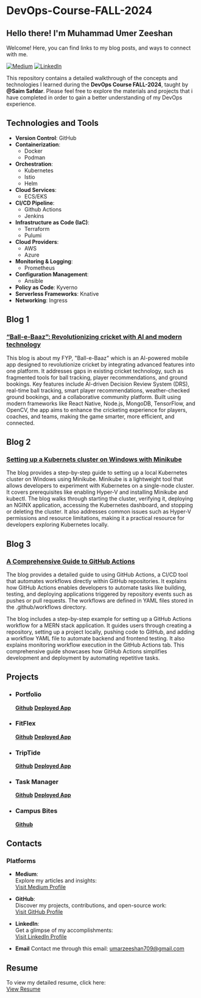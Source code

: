 # DevOps-Course-FALL-2024

## Hello there! I'm Muhammad Umer Zeeshan
Welcome! Here, you can find links to my blog posts, and ways to connect with me.

[![Medium](https://img.shields.io/badge/Medium-Follow-black?style=flat&logo=medium)](https://medium.com/@khalidhamza410)
[![LinkedIn](https://img.shields.io/badge/LinkedIn-Connect-blue?style=flat&logo=linkedin)](https://www.linkedin.com/in/hamza-khalid-672524207/)

This repository contains a detailed walkthrough of the concepts and technologies I learned during the **DevOps Course FALL-2024**, taught by **@Saim Safdar**.
Please feel free to explore the materials and projects that i have completed in order to gain a better understanding of my DevOps experience.

## Technologies and Tools

- **Version Control**: GitHub
- **Containerization**: 
  - Docker
  - Podman
- **Orchestration**: 
  - Kubernetes
  - Istio
  - Helm
- **Cloud Services**: 
  - ECS/EKS
- **CI/CD Pipeline**:
  - Github Actions
  - Jenkins
- **Infrastructure as Code (IaC)**: 
  - Terraform
  - Pulumi
- **Cloud Providers**:
  - AWS
  - Azure
- **Monitoring & Logging**:
  - Prometheus
- **Configuration Management**:
  - Ansible
- **Policy as Code**: Kyverno
- **Serverless Frameworks**: Knative
- **Networking**: Ingress

## Blog 1

### [“Ball-e-Baaz”: Revolutionizing cricket with AI and modern technology ](https://medium.com/@umarzeeshan709/ball-e-baaz-revolutionizing-cricket-with-ai-and-modern-technology-6ea9034e945d)

This blog is about my FYP, "Ball-e-Baaz" which is an AI-powered mobile app designed to revolutionize cricket by integrating advanced features into one platform. It addresses gaps in existing cricket technology, such as fragmented tools for ball tracking, player recommendations, and ground bookings. Key features include AI-driven Decision Review System (DRS), real-time ball tracking, smart player recommendations, weather-checked ground bookings, and a collaborative community platform. Built using modern frameworks like React Native, Node.js, MongoDB, TensorFlow, and OpenCV, the app aims to enhance the cricketing experience for players, coaches, and teams, making the game smarter, more efficient, and connected.

## Blog 2

### [Setting up a Kubernets cluster on Windows with Minikube ](https://medium.com/@umarzeeshan709/setting-up-a-kubernets-cluster-on-windows-with-minikube-67fa19e3d6a5)

The blog provides a step-by-step guide to setting up a local Kubernetes cluster on Windows using Minikube. Minikube is a lightweight tool that allows developers to experiment with Kubernetes on a single-node cluster. It covers prerequisites like enabling Hyper-V and installing Minikube and kubectl. The blog walks through starting the cluster, verifying it, deploying an NGINX application, accessing the Kubernetes dashboard, and stopping or deleting the cluster. It also addresses common issues such as Hyper-V permissions and resource limitations, making it a practical resource for developers exploring Kubernetes locally.

## Blog 3

### [A Comprehensive Guide to GitHub Actions ](https://medium.com/@umarzeeshan709/a-comprehensive-guide-to-github-actions-73b4c7bd3255)

The blog provides a detailed guide to using GitHub Actions, a CI/CD tool that automates workflows directly within GitHub repositories. It explains how GitHub Actions enables developers to automate tasks like building, testing, and deploying applications triggered by repository events such as pushes or pull requests. The workflows are defined in YAML files stored in the .github/workflows directory.

The blog includes a step-by-step example for setting up a GitHub Actions workflow for a MERN stack application. It guides users through creating a repository, setting up a project locally, pushing code to GitHub, and adding a workflow YAML file to automate backend and frontend testing. It also explains monitoring workflow execution in the GitHub Actions tab. This comprehensive guide showcases how GitHub Actions simplifies development and deployment by automating repetitive tasks.

## Projects
- ### Portfolio
    **[Github](https://github.com/umer2k200/Portfolio-React)**
    **[Deployed App](https://portfolio-react-navy-pi.vercel.app/)**
- ### FitFlex
    **[Github](https://github.com/umer2k200/FItFlex.git)**
    **[Deployed App](https://fit-club-react-alpha.vercel.app/)**
- ### TripTide
    **[Github](https://github.com/umer2k200/TripTide.git)**
    **[Deployed App](https://trip-tide-vq6s.vercel.app/)**
- ### Task Manager
    **[Github](https://github.com/umer2k200/Task-Manager.git)**
    **[Deployed App](https://taskmanager-cwywnzu37-umer2k200s-projects.vercel.app/)**
- ### Campus Bites
    **[Github](https://github.com/umer2k200/Campus-Bites.git)**

## Contacts

### Platforms

- **Medium**:  
  Explore my articles and insights:  
  [Visit Medium Profile](https://medium.com/@umarzeeshan709)

- **GitHub**:  
  Discover my projects, contributions, and open-source work:  
  [Visit GitHub Profile](https://github.com/umer2k200)

- **LinkedIn**:  
  Get a glimpse of my accomplishments:  
  [Visit LinkedIn Profile](www.linkedin.com/in/muhammad-umer-zeeshan-365ab3284)

- **Email**
  Contact me through this email:
  [umarzeeshan709@gmail.com](umarzeeshan709@gmail.com)

## Resume

To view my detailed resume, click here:  
[View Resume](https://drive.google.com/file/d/122jmKTgjt2M8ypV1I0jN0Zqa1wUMCbZh/view?usp=drive_link)
